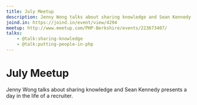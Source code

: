 ```yaml
---
title: July Meetup
description: Jenny Wong talks about sharing knowledge and Sean Kennedy presents a day in the life of a recruiter
joind.in: https://joind.in/event/view/4294
meetup: http://www.meetup.com/PHP-Berkshire/events/223673407/
talks:
    - @talk:sharing-knowledge
    - @talk:putting-people-in-php
---
```


# July Meetup

Jenny Wong talks about sharing knowledge and Sean Kennedy presents a day in the life of a recruiter.
